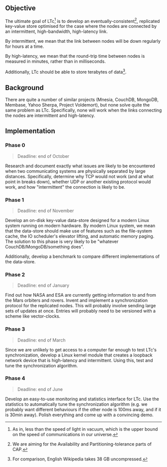 Objective
---------

The ultimate goal of LTc[^ltc] is to develop an
eventually-consistent[^cap], replicated key-value store optimised for
the case where the nodes are connected by an intermittent,
high-bandwidth, high-latency link.

By intermittent, we mean that the link between nodes will be down
regularly for hours at a time.

By high-latency, we mean that the round-trip time between nodes is
measured in minutes, rather than in milliseconds.

Additionally, LTc should be able to store terabytes of data[^wikisize].

[^ltc]: As in, less than the speed of light in vacuum, which is the
upper bound on the speed of communications in our universe.

[^cap]: We are aiming for the Availability and Partitioning-tolerance
parts of CAP.

[^wikisize]: For comparison, English Wikipedia takes 38 GB
uncompressed.

Background
----------

There are quite a number of similar projects (Mnesia, CouchDB,
MongoDB, Membase, Yahoo Sherpa, Project Voldemort), but none solve
quite the same problem as LTc.  Specifically, none will work when the
links connecting the nodes are intermittent and high-latency.

Implementation
--------------

### Phase 0

> Deadline: end of October

Research and document exactly what issues are likely to be encountered
when two communicating systems are physically separated by large
distances.  Specifically, determine why TCP would not work (and at
what point in breaks down), whether UDP or another existing protocol
would work, and how "intermittent" the connection is likely to be.

### Phase 1

> Deadline: end of November

Develop an on-disk key-value data-store designed for a modern Linux
system running on modern hardware.  By modern Linux system, we mean
that the data-store should make use of features such as the
file-system cache, the IO scheduler's elevator lifting, and automatic
memory paging.  The solution to this phase is very likely to be
"whatever CouchDB/MongoDB/something does".

Additionally, develop a benchmark to compare different implementations
of the data-store.

### Phase 2

> Deadline: end of January

Find out how NASA and ESA are currently getting information to and
from the Mars orbiters and rovers.  Invent and implement a
synchronization protocol for the replicated nodes.  This will probably
involve sending large sets of updates at once.  Entries will probably
need to be versioned with a scheme like vector-clocks.

### Phase 3

> Deadline: end of March

Since we are unlikely to get access to a computer far enough to test
LTc's synchronization, develop a Linux kernel module that creates a
loopback network device that is high-latency and intermittent.  Using
this, test and tune the synchronization algorithm.

### Phase 4

> Deadline: end of June

Develop an easy-to-use monitoring and statistics interface for LTc.
Use the statistics to automatically tune the synchronization algorithm
(e.g. we probably want different behaviours if the other node is 100ms
away, and if it is 30min away).  Polish everything and come up with a
convincing demo.
